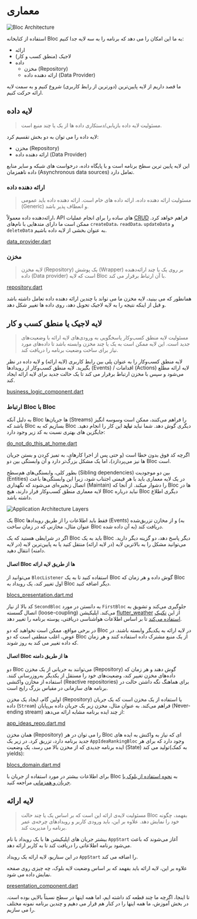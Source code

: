 # معماری

![Bloc Architecture](assets/bloc_architecture_full.png)

استفاده از کتابخانه Bloc به ما این امکان را می دهد که برنامه را به سه لایه جدا کنیم:

- ارائه
- لاجیک (منطق کسب و کار)
- داده
  - مخزن (Repository)
  - ارائه دهنده داده (Data Provider)

ما قصد داریم از لایه پایین‌ترین (دورترین از رابط کاربری) شروع کنیم و به سمت لایه ارائه حرکت کنیم.

## لایه داده

> مسئولیت لایه داده بازیابی/دستکاری داده ها از یک یا چند منبع است.

لایه داده را می توان به دو بخش تقسیم کرد:

- مخزن (Repository)
- ارائه دهنده داده (Data Provider)

این لایه پایین ترین سطح برنامه است و با پایگاه  داده، درخواست های شبکه و سایر منابع داده ناهمزمان (Asynchronous data sources) تعامل دارد.

### ارائه دهنده داده

> مسئولیت ارائه دهنده داده، ارائه داده های خام است. ارائه دهنده داده باید عمومی (Generic) و انعطاف پذیر باشد.

ارائه‌دهنده داده معمولاً، API های ساده را برای انجام عملیات [CRUD](https://en.wikipedia.org/wiki/Create,_read,_update_and_delete) فراهم خواهد کرد.
ممکن است ما دارای متدهایی با نام‌های `createData`، `readData`، `updateData` و `deleteData` به عنوان بخشی از لایه داده باشیم.

[data_provider.dart](_snippets/architecture/data_provider.dart.md ':include')

### مخزن

> لایه مخزن (Repository) یک پوشش (Wrapper) بر روی یک یا چند ارائه‌دهنده داده (Data provider) است که لایه Bloc با آن ارتباط برقرار می کند.

[repository.dart](_snippets/architecture/repository.dart.md ':include')

همانطور که می بینید، لایه مخزن ما می تواند با چندین ارائه دهنده داده تعامل داشته باشد و قبل از اینکه نتیجه را به لایه لاجیک تحویل دهد، روی داده ها تغییر شکل دهد.

## لایه لاجیک یا منطق کسب و کار

> مسئولیت لایه منطق کسب‌وکار پاسخگویی به ورودی‌های لایه ارائه با وضعیت‌های جدید است. این لایه ممکن است به یک یا چند مخزن وابسته باشد تا داده‌های مورد نیاز برای ساخت وضعیت برنامه را دریافت کند.

لایه منطق کسب‌وکار را به عنوان پلی بین رابط کاربری (لایه ارائه) و لایه داده در نظر بگیرید. لایه منطق کسب‌وکار از رویدادها (Events) / اقدامات (Actions) لایه ارائه مطلع می‌شود و سپس با مخزن ارتباط برقرار می کند تا یک حالت جدید برای لایه ارائه ایجاد کند.

[business_logic_component.dart](_snippets/architecture/business_logic_component.dart.md ':include')

### ارتباط Bloc با Bloc

به دلیل آنکه Bloc ها جریان‌ها (Streams) را فراهم می‌کنند، ممکن است وسوسه انگیز باشد که Bloc بسازیم که به Bloc دیگری گوش دهد. شما نباید **نباید** این کار را انجام دهید. جایگزین های بهتری نسبت به کد زیر وجود دارد:

[do_not_do_this_at_home.dart](_snippets/architecture/do_not_do_this_at_home.dart.md ':include')

اگرچه کد فوق بدون خطا است (و حتی پس از اجرا کارهای، به تمیز کردن و بستن جریان ها نیز می‌پردازد)، اما یک مشکل بزرگ‌تر دارد و آن وابستگی بین دو Bloc است.

بطور کلی، وابستگی‌های هم‌سطح (Sibling dependencies) بین دو موجودیت (Entities) در یک لایه معماری باید با هر قیمتی اجتناب شود، زیرا این وابستگی‌ها باعث اتصال زنجیره‌ای می‌شوند که نگهداری (Maintain) را دشوار میکند. از آنجا که Bloc ها در لایه معماری منطق کسب‌وکار قرار دارند، هیچ Bloc نباید درباره Bloc دیگری اطلاع داشته باشد.

![Application Architecture Layers](assets/architecture.png)

یک Bloc فقط باید اطلاعات را از طریق رویدادها (Events) و از مخازن تزریق‌شده (به عنوان مثال، مخازنی که در زمان ساخت Bloc به آن داده شده) دریافت کند.

اگر در شرایطی هستید که یک Bloc باید به یک Bloc دیگر پاسخ دهد، دو گزینه دیگر دارید. می‌توانید مشکل را به بالاترین لایه (در لایه ارائه) منتقل کنید یا به پایین‌ترین لایه (در لایه دامنه) انتقال دهید.

#### اتصال Bloc ها از طریق لایه ارائه

می‌توانید از `BlocListener` استفاده کنید تا به یک Bloc گوش داده و هر زمان که Bloc اول تغییر کند، یک رویداد به Bloc دیگر اضافه کنید.

[blocs_presentation.dart.md](_snippets/architecture/blocs_presentation.dart.md ':include')

کد بالا از نیاز `SecondBloc` به دانستن در مورد `FirstBloc` جلوگیری می‌کند و تشویق به اتصال گسسته (loose-coupling) می‌کند. اپلیکیشن [flutter_weather](flutterweathertutorial.md) از این [تکنیک استفاده می‌کند](https://github.com/felangel/bloc/blob/b4c8db938ad71a6b60d4a641ec357905095c3965/examples/flutter_weather/lib/weather/view/weather_page.dart#L38-L42) تا بر اساس اطلاعات هواشناسی دریافتی، پوسته برنامه را تغییر دهد.

در برخی مواقع، ممکن است نخواهید که دو Bloc در لایه ارائه به یکدیگر وابسته باشند. در عوض، اغلب منطقی است که دو Bloc از یک منبع مشترک داده استفاده کنند و هر زمان که داده تغییر می کند به روز شوند.

#### اتصال Bloc ها از طریق دامنه

دو Bloc می‌توانند به جریانی از یک مخزن (Repository) گوش دهند و هر زمان که داده‌های مخزن تغییر کند، وضعیت‌های خود را مستقل از یکدیگر به‌روزرسانی کنند. استفاده از مخازن واکنشی (Reactive repositories) برای هماهنگ نگه داشتن حالت در برنامه های سازمانی در مقیاس بزرگ رایج است.

اولین گام، ایجاد یک مخزن (Repository) یا استفاده از یک مخزن است که یک جریان داده (`Stream`) فراهم می‌کند. به عنوان مثال، مخزن زیر یک جریان داده بی‌پایان (Never-ending stream) از چند ایده برنامه مشابه ارائه می‌دهد:

[app_ideas_repo.dart.md](_snippets/architecture/app_ideas_repo.dart.md ':include')

همان مخزن (Repository) را می توان در هر Bloc ای که نیاز به واکنش به ایده های جدید برنامه دارد، تزریق کرد. در زیر یک `AppIdeaRankingBloc` وجود دارد که برای هر ایده برنامه جدیدی که از مخزن بالا می رسد، یک وضعیت (State) تولید می کند(به کمک yields):

[blocs_domain.dart.md](_snippets/architecture/blocs_domain.dart.md ':include')

برای اطلاعات بیشتر در مورد استفاده از جریان با Bloc به [نحوه استفاده از بلوک با جریان و همزمانی](https://verygood.ventures/blog/how-to-use-bloc-with-streams-and-concurrency) مراجعه کنید.

## لایه ارائه

> مسئوليت لایه‌ی ارائه این است که بر اساس یک یا چند حالت Bloc بفهمد، چگونه خود را نمایش دهد. علاوه بر این، باید ورودی کاربر و رویدادهای چرخه‌ی عمر برنامه را مدیریت کند.

بیشتر جریان های اپلیکیشن ها با یک رویداد با نام `AppStart` آغاز می‌شوند که باعث می‌شود برنامه اطلاعاتی را دریافت کند تا به کاربر ارائه دهد.

در این سناریو، لایه ارائه یک رویداد `AppStart` را اضافه می کند.

علاوه بر این، لایه ارائه باید بفهمد که بر اساس وضعیت لایه بلوک، چه چیزی روی صفحه نمایش داده می شود.

[presentation_component.dart](_snippets/architecture/presentation_component.dart.md ':include')

تا اینجا، اگرچه ما چند قطعه کد داشته ایم، اما همه اینها در سطح نسبتاً بالایی بوده است. در بخش آموزش، ما همه اینها را در کنار هم قرار می دهیم و چندین برنامه نمونه مختلف را می سازیم.
